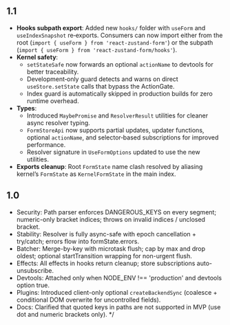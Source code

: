 ## 1.1
- **Hooks subpath export**: Added new `hooks/` folder with `useForm` and `useIndexSnapshot` re‑exports. Consumers can now import either from the root (`import { useForm } from 'react-zustand-form'`) or the subpath (`import { useForm } from 'react-zustand-form/hooks'`).
- **Kernel safety**: 
  - `setStateSafe` now forwards an optional `actionName` to devtools for better traceability.
  - Development‑only guard detects and warns on direct `useStore.setState` calls that bypass the ActionGate.
  - Index guard is automatically skipped in production builds for zero runtime overhead.
- **Types**:
  - Introduced `MaybePromise` and `ResolverResult` utilities for cleaner async resolver typing.
  - `FormStoreApi` now supports partial updates, updater functions, optional `actionName`, and selector‑based subscriptions for improved performance.
  - Resolver signature in `UseFormOptions` updated to use the new utilities.
- **Exports cleanup**: Root `FormState` name clash resolved by aliasing kernel’s `FormState` as `KernelFormState` in the main index.

## 1.0
- Security: Path parser enforces DANGEROUS_KEYS on every segment; numeric-only bracket indices; throws on invalid indices / unclosed bracket.
- Stability: Resolver is fully async-safe with epoch cancellation + try/catch; errors flow into formState.errors.
- Batcher: Merge-by-key with microtask flush; cap by max and drop oldest; optional startTransition wrapping for non-urgent flush.
- Effects: All effects in hooks return cleanup; store subscriptions auto-unsubscribe.
- Devtools: Attached only when NODE_ENV !== 'production' and devtools option true.
- Plugins: Introduced client-only optional `createBackendSync` (coalesce + conditional DOM overwrite for uncontrolled fields).
- Docs: Clarified that quoted keys in paths are not supported in MVP (use dot and numeric brackets only).
*/
